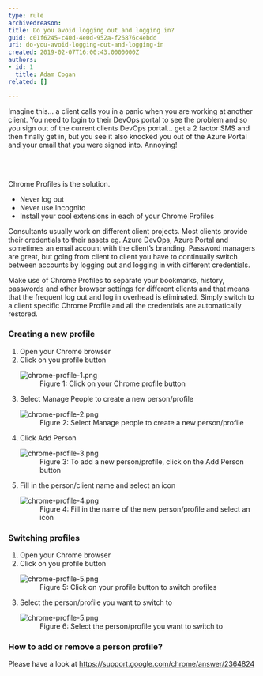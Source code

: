 ```yaml
---
type: rule
archivedreason: 
title: Do you avoid logging out and logging in?
guid: c01f6245-c40d-4e0d-952a-f26876c4ebdd
uri: do-you-avoid-logging-out-and-logging-in
created: 2019-02-07T16:00:43.0000000Z
authors:
- id: 1
  title: Adam Cogan
related: []

---
```



<p class="ssw15-rteElement-P">​Imagine this… a client calls you in a panic when you are working at another client. You need to login to their DevOps portal to see the problem and so you sign out of the current clients DevOps portal… get a 2 factor SMS and then finally get in, but you see it also knocked you out of the Azure Portal and your email that you were signed into. Annoying!<br></p>
<br><excerpt class='endintro'></excerpt><br>
<p>Chrome Profiles is the solution.<br></p><ul><li>Never log out<br></li><li>Never use Incognito</li><li>Install your cool extensions in each of your Chrome Profiles​<br></li></ul><p class="ssw15-rteElement-P">Consultants usually work on different client projects. Most clients provide their credentials to their assets eg. Azure DevOps, Azure Portal and sometimes an email account with the client’s branding. Password managers are great, but going from client to client you have to continually switch between accounts by logging out and logging in with different credentials.</p><p class="ssw15-rteElement-P">Make use of Chrome Profiles to separate your bookmarks, history, passwords and other browser settings for different clients and that means that the frequent log out and log in overhead is eliminated. Simply switch to a client specific Chrome Profile and all the credentials are automatically restored.<br></p><h3 class="ssw15-rteElement-H3">Creating a new profile</h3><p class="ssw15-rteElement-P"></p><ol><li>​Open your Chrome browser<br></li><li>Click on you profile button<br> 
      <dl class="image"><dt>
            <img src="/PublishingImages/chrome-profile-1.png" alt="chrome-profile-1.png" />
         </dt><dd>Figure 1&#58; Click on your Chrome profile button</dd></dl></li><li>Select Manage People to create a new person/profile<br> 
      <dl class="image"><dt>
            <img src="/PublishingImages/chrome-profile-2.png" alt="chrome-profile-2.png" />
         </dt><dd>Figure 2&#58; Select Manage people to create a new person/profile</dd></dl></li><li>Click Add Person<br> 
      <dl class="image"><dt>
            <img src="/PublishingImages/chrome-profile-3.png" alt="chrome-profile-3.png" />
         </dt><dd>Figure 3&#58; To add a new person/profile, click on the Add Person button</dd></dl></li><li>Fill in the person/client name and select an icon<br> 
      <dl class="image"><dt>
            <img src="/PublishingImages/chrome-profile-4.png" alt="chrome-profile-4.png" />
         </dt><dd>Figure 4&#58; Fill in the name of the new person/profile and select an icon</dd></dl></li></ol><h3>Switching profiles</h3><ol><li>Open your Chrome browser</li><li>Click on you profile button<br> 
      <dl class="image"><dt>
            <img src="/PublishingImages/chrome-profile-5.png" alt="chrome-profile-5.png" />
         </dt><dd>Figure 5&#58; Click on your profile button to switch profiles</dd></dl></li><li>Select the person/profile you want to switch to<br> 
      <dl class="image"><dt>
            <img src="/PublishingImages/chrome-profile-5.png" alt="chrome-profile-5.png" />
         </dt><dd>Figure 6&#58; Select the person/profile you want to switch to<br></dd></dl></li></ol><h3 class="ssw15-rteElement-H3">​How to add or remove a person profile?</h3><p>Please have a look at 
   <a href="https&#58;//support.google.com/chrome/answer/2364824">https&#58;//support.google.com/chrome/answer/2364824</a> </p>


